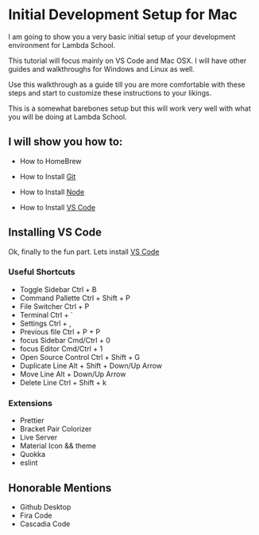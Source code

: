 # Initial Development Setup for Mac

I am going to show you a very basic initial setup of your development environment for Lambda School.

This tutorial will focus mainly on VS Code and Mac OSX. I will have other guides and walkthroughs for Windows and Linux as well.

Use this walkthrough as a guide till you are more comfortable with these steps and start to customize these instructions to your likings. 

This is a somewhat barebones setup but this will work very well with what you will be doing at Lambda School.

## I will show you how to:
- How to HomeBrew

- How to Install <a href="https://git-scm.com/">Git</a>

- How to Install <a href="https://nodejs.org/en/">Node</a>  

- How to Install <a href="https://code.visualstudio.com/">VS Code</a>

## Installing VS Code
Ok, finally to the fun part.
Lets install <a href="https://code.visualstudio.com/">VS Code</a>

### Useful Shortcuts
- Toggle Sidebar      Ctrl + B
- Command Pallette    Ctrl + Shift + P
- File Switcher       Ctrl + P
- Terminal            Ctrl + `
- Settings            Ctrl + ,
- Previous file       Ctrl + P + P
- focus Sidebar       Cmd/Ctrl + 0
- focus Editor        Cmd/Ctrl + 1
- Open Source Control Ctrl + Shift + G
- Duplicate Line      Alt + Shift + Down/Up Arrow
- Move Line           Alt + Down/Up Arrow
- Delete Line         Ctrl + Shift + k

### Extensions
- Prettier
- Bracket Pair Colorizer
- Live Server
- Material Icon && theme
- Quokka
- eslint

## Honorable Mentions
  - Github Desktop
  - Fira Code
  - Cascadia Code